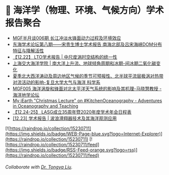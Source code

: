 # 🌊 海洋学（物理、环境、气候方向）学术报告聚合
<!-- BLOG-POST-LIST:START -->
- [MGF半月谈006期 长江冲淡水锋面动力过程及环境效应](https://mp.weixin.qq.com/s/il2FY1jsmJYgJLvJs43lTw)
- [东海学术论坛第八期——宋贵生博士学术报告 南海北部及吕宋海峡DOM分布特征与降解活性](https://mp.weixin.qq.com/s/AWY51u-t-M89iYhkCNPHkA)
- [【12.22】 LTO学术报告 | 中尺度涡时空结构的统一性](https://mp.weixin.qq.com/s/nXjEj88Nl_zQLotn1o1MYQ)
- [上海交大海洋学院 | 南大洋上升流、地球倾角周期和冰期-间冰期二氧化碳变化](https://mp.weixin.qq.com/s/SfaH7qG1kWXr-8xXBJFcDA)
- [夏季北大西洋涛动及周边地区气候的季节可预报性、北半球平流层极涡对热带对流活动的影响-复旦大学大气与海洋 科学系](https://aos.fudan.edu.cn/c8/13/c16806a247827/page.htm)
- [MGF005 海洋涡旋和锋面对北太平洋天气系统的影响及其机理-马晓慧教授 - 海洋地学论坛](https://www.bilibili.com/video/BV1ga4y1p7n3?from=search&seid=158625551681002035)
- [My iEarth "Christmas Lecture" on #KitchenOceanography - Adventures in Oceanography and Teaching](https://mirjamglessmer.com/2020/12/19/my-iearth-christmas-lecture-on-kitchenoceanography/)
- [【12.24-25】 LASG成立35周年暨2020年度学术年会日程表](https://mp.weixin.qq.com/s/MZVZwAKuXZo3obJnynPmVQ)
- [[12.23] 学术报告 | 波浪滑翔器技术及其海洋观测应用](https://mp.weixin.qq.com/s/Ickc0W4MaCC7F6QhyIA6GA)
<!-- BLOG-POST-LIST:END -->

[![https://raindrop.io/collection/15230711](https://img.shields.io/badge/WEB-Page-blue.svg?logo=Internet-Explorer)](https://raindrop.io/collection/15230711) [![https://raindrop.io/collection/15230711/feed](https://img.shields.io/badge/RSS-Feed-orange.svg?logo=rss)](https://raindrop.io/collection/15230711/feed)

###### Collaborate with [Dr. Tongya Liu](https://liutongya.github.io/).
